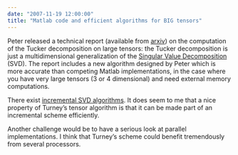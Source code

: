 ```yaml
---
date: "2007-11-19 12:00:00"
title: "Matlab code and efficient algorithms for BIG tensors"
---
```




Peter released a technical report (available from [arxiv](http://arxiv.org/abs/0711.2023)) on the computation of the Tucker decomposition on large tensors: the Tucker decomposition is just a multidimensional generalization of the [Singular Value Decomposition](https://en.wikipedia.org/wiki/Singular_Value_Decomposition) (SVD). The report includes a new algorithm designed by Peter which is more accurate than competing Matlab implementations, in the case where you have very large tensors (3 or 4 dimensional) and need external memory computations.

There exist [incremental SVD algorithms](http://glaros.dtc.umn.edu/gkhome/fetch/papers/incsvdICCIT02.pdf). It does seem to me that a nice property of Turney&rsquo;s tensor algorithm is that it can be made part of an incremental scheme efficiently. 

Another challenge would be to have a serious look at parallel implementations. I think that Turney&rsquo;s scheme could benefit tremendously from several processors.

